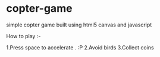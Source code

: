 # copter-game
simple copter game built using html5 canvas and javascript

How to play :-

1.Press space to accelerate . :P
2.Avoid birds
3.Collect coins
